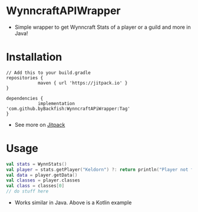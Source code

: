 # WynncraftAPIWrapper
* Simple wrapper to get Wynncraft Stats of a player or a guild and more in Java!

# Installation

```
// Add this to your build.gradle
repositories {
			maven { url 'https://jitpack.io' }
}

dependencies {
	        implementation 'com.github.byBackfish:WynncraftAPiWrapper:Tag'
}
```

* See more on [Jitpack](https://jitpack.io/#byBackfish/WynncraftAPiWrapper/-SNAPSHOT)

# Usage

```kotlin
val stats = WynnStats()
val player = stats.getPlayer("Keldorn") ?: return println("Player not found!")
val data = player.getData() 
val classes = player.classes
val class = classes[0]
// do stuff here

```

* Works similar in Java. Above is a Kotlin example
